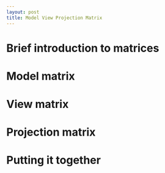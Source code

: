 ```yaml
---
layout: post
title: Model View Projection Matrix
---
```


<!-- Something about the idea of transforming space around the camera instead of transforming how the camera works. The camera is always located at (0, 0) -->

<!-- Explain that here we use 2D for simplicity, but that this approach works just as well for 3D -->

# Brief introduction to matrices

<!-- Talk about what basis vectors are. Talk about how matrix determines where basis vectors end up. -->

# Model matrix

# View matrix

# Projection matrix

# Putting it together

<!-- Recall that multiplying matrices "combines" these transformations of space. So we multiply Model View Projection matrices  -->
